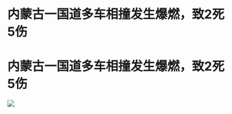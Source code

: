 # 内蒙古一国道多车相撞发生爆燃，致2死5伤

# 内蒙古一国道多车相撞发生爆燃，致2死5伤

![](https://inews.gtimg.com/om_bt/OUdpsU_Wy9YlOwCBRO39nASLADqrfmAGl2yl2oRNaDUc0AA/1000)

